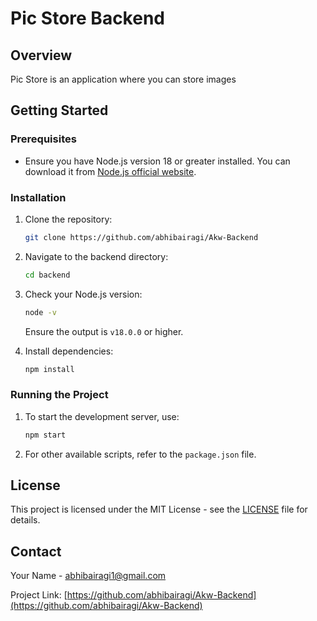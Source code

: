 # Pic Store Backend

## Overview
Pic Store is an application where you can store images


## Getting Started

### Prerequisites
- Ensure you have Node.js version 18 or greater installed. You can download it from [Node.js official website](https://nodejs.org/).

### Installation
1. Clone the repository:
    ```sh
    git clone https://github.com/abhibairagi/Akw-Backend
    ```

2. Navigate to the backend directory:
    ```sh
    cd backend
    ```

3. Check your Node.js version:
    ```sh
    node -v
    ```
    Ensure the output is `v18.0.0` or higher.

4. Install dependencies:
    ```sh
    npm install
    ```

### Running the Project
1. To start the development server, use:
    ```sh
    npm start
    ```

2. For other available scripts, refer to the `package.json` file.




## License
This project is licensed under the MIT License - see the [LICENSE](LICENSE) file for details.

## Contact
Your Name - [abhibairagi1@gmail.com](mailto:abhibairagi1@gmail.com)

Project Link: [https://github.com/abhibairagi/Akw-Backend](https://github.com/abhibairagi/Akw-Backend)
